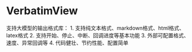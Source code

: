 # VerbatimView
支持大模型的输出格式库： 1. 支持纯文本格式、markdown格式、html格式、latex格式 2. 支持开始、停止、中断、回调进度等基本功能 3. 外部可配置格式、速度、异常回调等 4. 代码健壮、节约性能、配置简单
